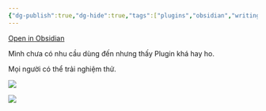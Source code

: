 ```yaml
---
{"dg-publish":true,"dg-hide":true,"tags":["plugins","obsidian","writing"],"permalink":"/1-project-mad-bear/obsidian/longform/","hide":true,"dgPassFrontmatter":true}
---
```



[Open in Obsidian](https://obsidian.md/plugins?id=longform)

Mình chưa có nhu cầu dùng đến nhưng thấy Plugin khá hay ho.

Mọi người có thể trải nghiệm thử.

![](https://i.imgur.com/r9vyXf0.png)

![](https://i.imgur.com/bUe3Nve.png)